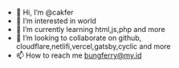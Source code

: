 - 👋 Hi, I’m @cakfer
- 👀 I’m interested in world
- 🌱 I’m currently learning html,js,php and more
- 💞️ I’m looking to collaborate on github, cloudflare,netlifi,vercel,gatsby,cyclic and more
- 📫 How to reach me bungferry@my.id

<!---
cakfer/cakfer is a ✨ special ✨ repository because its `README.md` (this file) appears on your GitHub profile.
You can click the Preview link to take a look at your changes.
--->
